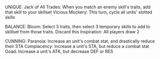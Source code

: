 

UNIQUE:
Jack of All Trades: When you match an enemy skill's traits, add that skill to your skillset
Vicious Mockery: This turn, cycle all units' slotted skills

BALANCE:
Bloom: Select 3 traits, then select 3 temporary skills to add to skillset from those traits. Discard this
Inspiration: All players draw 2

CUNNING:
Paranoia: Increase an unit's combat stat, and drastically reduce their STA
Complacency: Increase a unit's STA, but reduce a combat stat
Goad: Increase a unit's ATK, but decrease DEF or RES